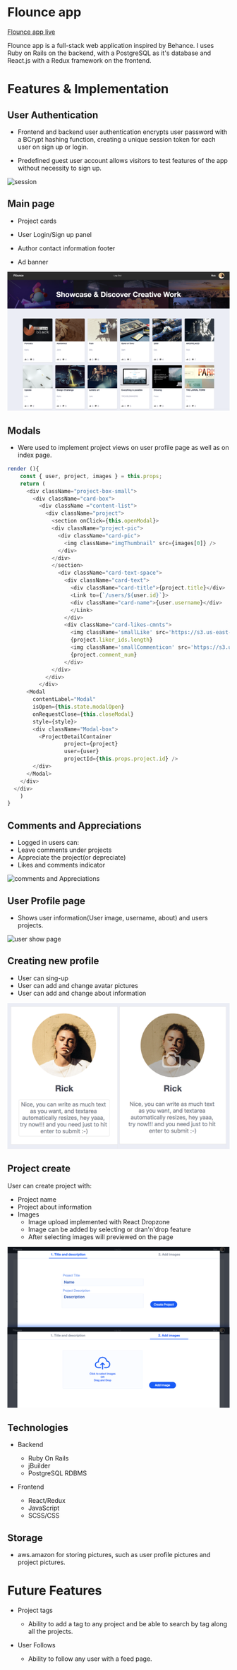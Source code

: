 # Flounce app

[Flounce app live][heroku]

[heroku]: https://flounce-app.herokuapp.com/#/

Flounce app is a full-stack web application inspired by Behance. I uses Ruby on Rails on the backend, with a PostgreSQL as it's database and React.js with a Redux framework on the frontend.

# Features & Implementation

## User Authentication

* Frontend and backend user authentication encrypts user password with a BCrypt hashing function, creating a unique session token for each user on sign up or login.

* Predefined guest user account allows visitors to test features of the app without necessity to sign up.

![session](https://s3.us-east-2.amazonaws.com/clone-app-dev/auth.png)

## Main page

* Project cards

* User Login/Sign up panel

* Author contact information footer

* Ad banner

![Alt text](/app/assets/images/about/index.png)

## Modals

* Were used to implement project views on user profile page as well as on index page.

```javascript
render (){
    const { user, project, images } = this.props;
    return (
      <div className="project-box-small">
        <div className="card-box">
          <div className ="content-list">
            <div className="project">
              <section onClick={this.openModal}>
              <div className="project-pic">
                <div className="card-pic">
                  <img className="imgThumbnail" src={images[0]} />
                </div>
              </div>
              </section>
                <div className="card-text-space">
                  <div className="card-text">
                    <div className="card-title">{project.title}</div>
                    <Link to={`/users/${user.id}`}>
                    <div className="card-name">{user.username}</div>
                    </Link>
                  </div>
                  <div className="card-likes-cmnts">
                    <img className='smallLike' src='https://s3.us-east-2.amazonaws.com/clone-app-dev/like_icon.svg' />
                    {project.liker_ids.length}
                    <img className='smallCommenticon' src='https://s3.us-east-2.amazonaws.com/clone-app-dev/noun_974856_cc.svg' />
                    {project.comment_num}
                  </div>
              </div>
            </div>
          </div>
      <Modal
        contentLabel="Modal"
        isOpen={this.state.modalOpen}
        onRequestClose={this.closeModal}
        style={style}>
        <div className="Modal-box">
          <ProjectDetailContainer
                  project={project}
                  user={user}
                  projectId={this.props.project.id} />
        </div>
      </Modal>
    </div>
  </div>
    )
}
```

## Comments and Appreciations

* Logged in users can:
* Leave comments under projects
* Appreciate the project(or depreciate)
* Likes and comments indicator

![comments and Appreciations](https://s3.us-east-2.amazonaws.com/clone-app-dev/comment_appr.png)

## User Profile page

* Shows user information(User image, username, about) and users projects.

![user show page](https://s3.us-east-2.amazonaws.com/clone-app-dev/user_profile.png)

## Creating new profile
  * User can sing-up
  * User can add and change avatar pictures
  * User can add and change about information

![Alt text](/app/assets/images/about/prof.png)

## Project create
  User can create project with:
  * Project name
  * Project about information
  * Images
    * Image upload implemented with React Dropzone
    * Image can be added by selecting or dran'n'drop feature
    * After selecting images will previewed on the page

![Alt text](/app/assets/images/about/proj.png)

## Technologies
* Backend
  * Ruby On Rails
  * jBuilder
  * PostgreSQL RDBMS

* Frontend
  * React/Redux
  * JavaScript
  * SCSS/CSS

## Storage
 * aws.amazon for storing pictures, such as user profile pictures and project pictures.

# Future Features


* Project tags
  *  Ability to add a tag to any project and be able to search by tag along all the projects.

* User Follows
  * Ability to follow any user with a feed page.
